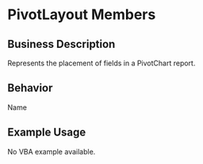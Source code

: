# PivotLayout Members

## Business Description
Represents the placement of fields in a PivotChart report.

## Behavior
Name

## Example Usage
No VBA example available.